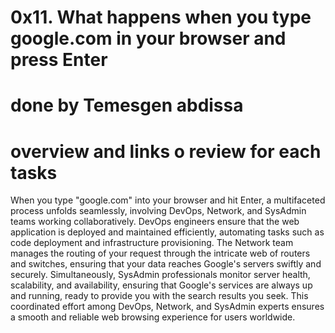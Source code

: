 # 0x11. What happens when you type google.com in your browser and press Enter
# done by Temesgen abdissa
# overview and links o review for each tasks
When you type "google.com" into your browser and hit Enter, a multifaceted process unfolds seamlessly, involving DevOps, Network, and SysAdmin teams working collaboratively. DevOps engineers ensure that the web application is deployed and maintained efficiently, automating tasks such as code deployment and infrastructure provisioning. The Network team manages the routing of your request through the intricate web of routers and switches, ensuring that your data reaches Google's servers swiftly and securely. Simultaneously, SysAdmin professionals monitor server health, scalability, and availability, ensuring that Google's services are always up and running, ready to provide you with the search results you seek. This coordinated effort among DevOps, Network, and SysAdmin experts ensures a smooth and reliable web browsing experience for users worldwide.
